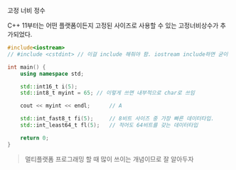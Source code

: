 고정 너비 정수

C++ 11부터는 어떤 플랫폼이든지 고정된 사이즈로 사용할 수 있는
고정너비상수가 추가되었다.

```cpp
#include<iostream>
// #include <cstdint> // 이걸 include 해줘야 함. iostream include하면 굳이 안해도 무방

int main() {
	using namespace std;

	std::int16_t i(5);
	std::int8_t myint = 65; // 이렇게 쓰면 내부적으로 char로 쓰임

	cout << myint << endl;		// A

	std::int_fast8_t fi(5);		// 8비트 사이즈 중 가장 빠른 데이터타입.
	std::int_least64_t fl(5);	// 적어도 64비트를 갖는 데이터타입

	return 0;
}
```


> 멀티플랫폼 프로그래밍 할 때 많이 쓰이는 개념이므로 잘 알아두자